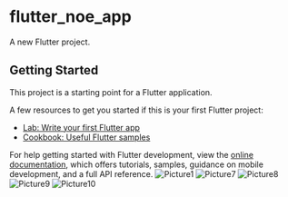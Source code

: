 # flutter_noe_app

A new Flutter project.

## Getting Started

This project is a starting point for a Flutter application.

A few resources to get you started if this is your first Flutter project:

- [Lab: Write your first Flutter app](https://docs.flutter.dev/get-started/codelab)
- [Cookbook: Useful Flutter samples](https://docs.flutter.dev/cookbook)

For help getting started with Flutter development, view the
[online documentation](https://docs.flutter.dev/), which offers tutorials,
samples, guidance on mobile development, and a full API reference.
![Picture1](https://github.com/polausama/note-app/assets/53063294/7e13f729-0467-4001-b5bb-d74997f25659)
![Picture7](https://github.com/polausama/note-app/assets/53063294/52d3739f-340b-4261-80ce-5c96db28b1ec)
![Picture8](https://github.com/polausama/note-app/assets/53063294/a3b931d6-9bc3-4308-99db-e1186ca49642)
![Picture9](https://github.com/polausama/note-app/assets/53063294/b39493bc-5aca-4dcd-b111-7779c933db73)
![Picture10](https://github.com/polausama/note-app/assets/53063294/68f99789-b4de-4511-8541-cab20d8533a2)
